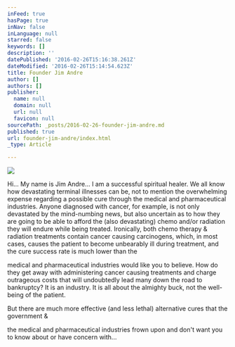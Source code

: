 ```yaml
---
inFeed: true
hasPage: true
inNav: false
inLanguage: null
starred: false
keywords: []
description: ''
datePublished: '2016-02-26T15:16:38.261Z'
dateModified: '2016-02-26T15:14:54.623Z'
title: Founder Jim Andre
author: []
authors: []
publisher:
  name: null
  domain: null
  url: null
  favicon: null
sourcePath: _posts/2016-02-26-founder-jim-andre.md
published: true
url: founder-jim-andre/index.html
_type: Article

---
```

![](https://the-grid-user-content.s3-us-west-2.amazonaws.com/fd115364-aefe-464d-8d27-c6a1e91c7790.jpg)

Hi... My name is Jim Andre... I am a successful spiritual healer. We all know how devastating terminal illnesses can be, not to mention the overwhelming expense regarding a possible cure through the medical and pharmaceutical industries.  Anyone     diagnosed with cancer, for example, is not only devastated by the mind-numbing news, but also uncertain as to how they are going to be able to afford the (also devastating) chemo and/or radiation they will endure while being treated. Ironically, both chemo therapy & radiation treatments contain cancer causing carcinogens, which, in most cases, causes the patient to become unbearably ill during treatment, and the cure success rate is much lower than the 

medical and pharmaceutical industries would like you to believe. How do they get away with administering cancer causing treatments and charge outrageous costs that will undoubtedly lead many down the road to bankruptcy? It is an industry. It is all about the almighty buck, not the well-being of the patient.

But there are  much more effective (and less lethal) alternative cures that the government & 

the medical and pharmaceutical industries frown upon and don't want you to know about or have concern with...